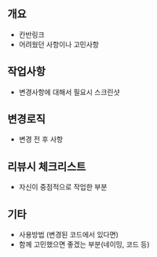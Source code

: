 ## 개요

* 칸반링크
* 어려웠던 사항이나 고민사항

## 작업사항

* 변경사항에 대해서 필요시 스크린샷

## 변경로직

* 변경 전 후 사항

## 리뷰시 체크리스트

* 자신이 중점적으로 작업한 부분

## 기타

* 사용방법 (변경된 코드에서 있다면)
* 함께 고민했으면 좋겠는 부분(네이밍, 코드 등)
